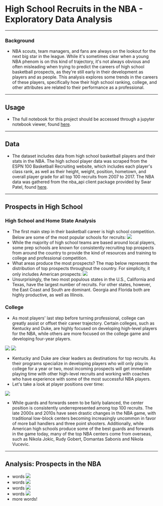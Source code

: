 # High School Recruits in the NBA - Exploratory Data Analysis
---
### Background
* NBA scouts, team managers, and fans are always on the lookout for the next big star in the league. While it's sometimes clear when a young NBA phenom is on this kind of trajectory, it's not always obvious and often misleading when trying to predict the careers of high school basketball prospects, as they're still early in their development as players and as people. This analysis explores some trends in the careers of these players, specifically how their high school ranking, college, and other attributes are related to their performance as a professional.
---
## Usage
* The full notebook for this project should be accessed through a jupyter notebook viewer, found [here](https://nbviewer.jupyter.org/github/j-s-russell/High-School-Recruits-in-NBA---EDA/blob/main/NBA_RECRUITS_PROJECT.ipynb).
---
## Data
* The dataset includes data from high school basketball players and their stats in the NBA. The high school player data was scraped from the ESPN 100 Basketball Recruiting website, which includes each player's class rank, as well as their height, weight, position, hometown, and overall player grade for all top 100 recruits from 2007 to 2017. The NBA data was gathered from the nba_api client package provided by Swar Patel, found [here](https://github.com/swar/nba_api). 
---
## Prospects in High School
### High School and Home State Analysis
* The first main step in their basketball career is high school competition. Below are some of the most popular schools for recruits:
![](/images/img1.png)
* While the majority of high school teams are based around local players, some prep schools are known for consistently recruiting top prospects from around the country to provide the kind of resources and training to college and professional competition.
* What areas produce the most prospects? The map below represents the distribution of top prospects throughout the country. For simplicity, it only includes American prospects:
![](/images/img2.png)
* Unsurprisingly, the two most populous states in the U.S., California and Texas, have the largest number of recruits. For other states, however, the East Coast and South are dominant. Georgia and Florida both are highly productive, as well as Illinois.
### College
* As most players' last step before turning professional, college can greatly assist or offset their career trajectory. Certain colleges, such as Kentucky and Duke, are highly focused on developing high-level players for the NBA, while others are more focused on the college game and developing four-year players.

![](/images/img3.png)
![](/images/img4.png)
* Kentucky and Duke are clear leaders as destinations for top recruits. As their programs specialize in developing players who will only play in college for a year or two, most incoming prospects will get immediate playing time with other high-level recruits and working with coaches who have experience with some of the most successful NBA players. 
* Let's take a look at player positions over time:

![](/images/img5.png)
* While guards and forwards seem to be fairly balanced, the center position is consistently underrepresented among top 100 recruits. The late 2000s and 2010s have seen drastic changes in the NBA game, with traditional low-block centers becoming increasingly uncommon in favor of more ball handlers and three point shooters. Additionally, while American high schools produce some of the best guards and forwards in the game today, many of the top NBA centers come from overseas, such as Nikola Jokic, Rudy Gobert, Domantas Sabonis and Nikola Vucevic.
---
## Analysis: Prospects in the NBA
* words
![](/images/img6.png)
* words
![](/images/img7.png)
* words
![](/images/img8.png)
* words
![](/images/img9.png)
* more words!
